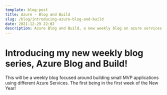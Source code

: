 ```yaml
---
template: blog-post
title: Azure - Blog and Build
slug: /blog/introducing-azure-blog-and-build
date: 2021-12-29 22:02
description: Azure Blog and Build, a new weekly blog on azure services!
---
```

# Introducing my new weekly blog series, Azure Blog and Build!

This will be a weekly blog focused around building small MVP applications using different Azure Services. The first being in the first week of the New Year!